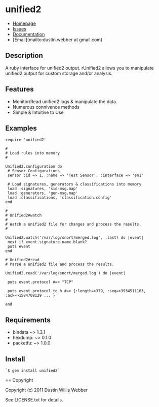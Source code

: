# unified2

* [Homepage](http://github.com/mephux/unified2)
* [Issues](http://github.com/mephux/unified2/issues)
* [Documentation](http://rubydoc.info/gems/unified2/frames)
* [Email](mailto:dustin.webber at gmail.com)

## Description

A ruby interface for unified2 output. rUnified2 allows you to manipulate unified2 output for custom storage and/or analysis.

## Features

 * Monitor/Read unified2 logs & manipulate the data.
 * Numerous connivence methods
 * Simple & Intuitive to Use

## Examples

	require 'unified2'

	#
	# Load rules into memory
	#

	Unified2.configuration do
	 # Sensor Configurations
	 sensor :id => 1, :name => 'Test Sensor', :interface => 'en1'

	 # Load signatures, generators & classifications into memory
	 load :signatures, 'sid-msg.map'
	 load :generators, 'gen-msg.map'
	 load :classifications, 'classification.config'
	end

	#
	# Unified2#watch
	#
	# Watch a unified2 file for changes and process the results.
	# 

	Unified2.watch('/var/log/snort/merged.log', :last) do |event|
	 next if event.signature.name.blank?
	 puts event	
	end

	# Unified2#read
	# Parse a unified2 file and process the results.

	Unified2.read('/var/log/snort/merged.log') do |event|
	
	 puts event.protocol #=> "TCP"
	
	 puts event.protocol.to_h #=> {:length=>379, :seq=>3934511163, :ack=>1584708129 ... }
	
	end

## Requirements

 * bindata ~> 1.3.1
 * hexdump: ~> 0.1.0
 * packetfu: ~> 1.0.0

## Install

	`$ gem install unified2`

== Copyright

Copyright (c) 2011 Dustin Willis Webber

See LICENSE.txt for details.
